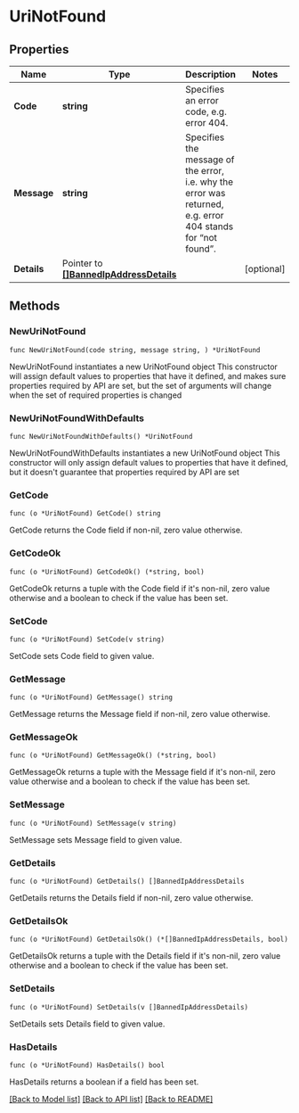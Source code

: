 # UriNotFound

## Properties

Name | Type | Description | Notes
------------ | ------------- | ------------- | -------------
**Code** | **string** | Specifies an error code, e.g. error 404. | 
**Message** | **string** | Specifies the message of the error, i.e. why the error was returned, e.g. error 404 stands for “not found”. | 
**Details** | Pointer to [**[]BannedIpAddressDetails**](BannedIpAddressDetails.md) |  | [optional] 

## Methods

### NewUriNotFound

`func NewUriNotFound(code string, message string, ) *UriNotFound`

NewUriNotFound instantiates a new UriNotFound object
This constructor will assign default values to properties that have it defined,
and makes sure properties required by API are set, but the set of arguments
will change when the set of required properties is changed

### NewUriNotFoundWithDefaults

`func NewUriNotFoundWithDefaults() *UriNotFound`

NewUriNotFoundWithDefaults instantiates a new UriNotFound object
This constructor will only assign default values to properties that have it defined,
but it doesn't guarantee that properties required by API are set

### GetCode

`func (o *UriNotFound) GetCode() string`

GetCode returns the Code field if non-nil, zero value otherwise.

### GetCodeOk

`func (o *UriNotFound) GetCodeOk() (*string, bool)`

GetCodeOk returns a tuple with the Code field if it's non-nil, zero value otherwise
and a boolean to check if the value has been set.

### SetCode

`func (o *UriNotFound) SetCode(v string)`

SetCode sets Code field to given value.


### GetMessage

`func (o *UriNotFound) GetMessage() string`

GetMessage returns the Message field if non-nil, zero value otherwise.

### GetMessageOk

`func (o *UriNotFound) GetMessageOk() (*string, bool)`

GetMessageOk returns a tuple with the Message field if it's non-nil, zero value otherwise
and a boolean to check if the value has been set.

### SetMessage

`func (o *UriNotFound) SetMessage(v string)`

SetMessage sets Message field to given value.


### GetDetails

`func (o *UriNotFound) GetDetails() []BannedIpAddressDetails`

GetDetails returns the Details field if non-nil, zero value otherwise.

### GetDetailsOk

`func (o *UriNotFound) GetDetailsOk() (*[]BannedIpAddressDetails, bool)`

GetDetailsOk returns a tuple with the Details field if it's non-nil, zero value otherwise
and a boolean to check if the value has been set.

### SetDetails

`func (o *UriNotFound) SetDetails(v []BannedIpAddressDetails)`

SetDetails sets Details field to given value.

### HasDetails

`func (o *UriNotFound) HasDetails() bool`

HasDetails returns a boolean if a field has been set.


[[Back to Model list]](../README.md#documentation-for-models) [[Back to API list]](../README.md#documentation-for-api-endpoints) [[Back to README]](../README.md)


